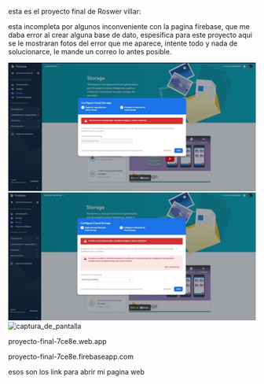 esta es el proyecto final de Roswer villar:

esta incompleta por algunos inconveniente con la pagina firebase, que me daba error al crear alguna base de dato, espesifica para este proyecto
aqui se le mostraran fotos del error que me aparece, intente todo y nada de solucionarce, le mande un correo lo antes posible.

![captura_de_pantalla](msg-1522045250-150.jpg)
![captura_de_pantalla](msg-1522045250-152.jpg) 
![captura_de_pantalla](Capture)

proyecto-final-7ce8e.web.app

proyecto-final-7ce8e.firebaseapp.com

esos son los link para abrir mi pagina web 